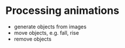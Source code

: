 # Processing animations

* generate objects from images
* move objects, e.g. fall, rise
* remove objects